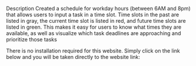 Description
Created a schedule for workday hours (between 6AM and 8pm) that allows users to input a task in a time slot. Time slots in the past are listed in gray, the current time slot is listed in red, and future time slots are listed in green. This makes it easy for users to know what times they are available, as well as visualize which task deadlines are approaching and prioritize those tasks

There is no installation required for this website. Simply click on the link below and you will be taken directly to the website
link:
